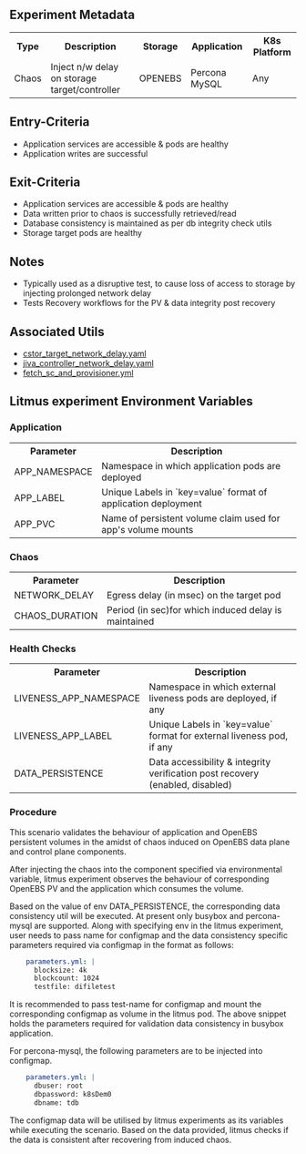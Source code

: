## Experiment Metadata

<table>
<tr>
<th> Type </th>
<th>  Description  </th>
<th> Storage </th>
<th> Application </th>
<th> K8s Platform </th>
</tr>
<tr>
<td> Chaos </td>
<td> Inject n/w delay on storage target/controller </td>
<td> OPENEBS </td>
<td> Percona MySQL  </td>
<td> Any </td>
</tr>
</table>

## Entry-Criteria

-   Application services are accessible & pods are healthy
-   Application writes are successful 

## Exit-Criteria

-   Application services are accessible & pods are healthy
-   Data written prior to chaos is successfully retrieved/read
-   Database consistency is maintained as per db integrity check utils
-   Storage target pods are healthy

## Notes

-   Typically used as a disruptive test, to cause loss of access to storage by injecting prolonged network delay
-   Tests Recovery workflows for the PV & data integrity post recovery 

## Associated Utils 

-   [cstor_target_network_delay.yaml](/experiments/openebs/openebs-target-network-delay/cstor_target_network_delay.yaml) 
-   [jiva_controller_network_delay.yaml](/experiments/openebs/openebs-target-network-delay/jiva_controller_network_delay.yaml) 
-   [fetch_sc_and_provisioner.yml](/utils/apps/openebs/fetch_sc_and_provisioner.yml) 

## Litmus experiment Environment Variables

### Application

<table>
<tr>
<th>  Parameter   </t>
<th>  Description    </th>
</tr>
<tr> 
<td> APP_NAMESPACE </td>
<td> Namespace in which application pods are deployed  </td>
</tr>
<tr> 
<td> APP_LABEL </td>
<td>  Unique Labels in `key=value` format of application deployment </td>
</tr>
<tr> 
<td> APP_PVC  </td>
<td> Name of persistent volume claim used for app's volume mounts </td>
</tr>
</table>

### Chaos 

<table>
<tr>
<th> Parameter </th>
<th> Description </th>
</tr>
<tr> 
<td> NETWORK_DELAY  </td>
<td> Egress delay (in msec) on the target pod </td>
</tr>
<tr> 
<td> CHAOS_DURATION  </td>
<td> Period (in sec)for which induced delay is maintained </td>
</tr>
</table>

### Health Checks 

<table>
<tr>
<th>  Parameter   </t>
<th>  Description    </th>
</tr>
<tr> 
<td> LIVENESS_APP_NAMESPACE </td>
<td> Namespace in which external liveness pods are deployed, if any  </td>
</tr>
<tr> 
<td> LIVENESS_APP_LABEL </td>
<td>  Unique Labels in `key=value` format for external liveness pod, if any  </td>
</tr>
<tr> 
<td> DATA_PERSISTENCE </td>
<td> Data accessibility & integrity verification post recovery (enabled, disabled) </td>
</tr>
</table>

### Procedure

This scenario validates the behaviour of application and OpenEBS persistent volumes in the amidst of chaos induced on OpenEBS data plane and control plane components.

After injecting the chaos into the component specified via environmental variable, litmus experiment observes the behaviour of corresponding OpenEBS PV and the application which consumes the volume.

Based on the value of env DATA_PERSISTENCE, the corresponding data consistency util will be executed. At present only busybox and percona-mysql are supported. Along with specifying env in the litmus experiment, user needs to pass name for configmap and the data consistency specific parameters required via configmap in the format as follows:

```yml
    parameters.yml: |
      blocksize: 4k
      blockcount: 1024
      testfile: difiletest
```

It is recommended to pass test-name for configmap and mount the corresponding configmap as volume in the litmus pod. The above snippet holds the parameters required for validation data consistency in busybox application.

For percona-mysql, the following parameters are to be injected into configmap.

```yml
    parameters.yml: |
      dbuser: root
      dbpassword: k8sDem0
      dbname: tdb
```

The configmap data will be utilised by litmus experiments as its variables while executing the scenario. Based on the data provided, litmus checks if the data is consistent after recovering from induced chaos.
